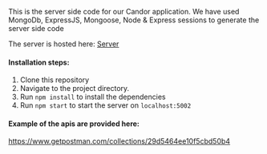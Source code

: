 This is the server side code for our Candor application. 
We have used MongoDb, ExpressJS, Mongoose, Node & Express sessions to generate the server side code

The server is hosted here: [Server](https://radiant-forest-87925.herokuapp.com/)

#### Installation steps:
1. Clone this repository
2. Navigate to the project directory. 
3. Run `npm install` to install the dependencies
4. Run `npm start` to start the server on `localhost:5002`

#### Example of the apis are provided here:
https://www.getpostman.com/collections/29d5464ee10f5cbd50b4
